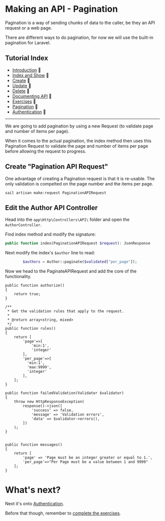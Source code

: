 # Making an API - Pagination

Pagination is a way of sending chunks of data to the caller, be they an
API request or a web page.

There are different ways to do pagination, for now we will use the 
built-in pagination for Laravel.


## Tutorial Index

- [Introduction](ReadMe-10-API-introduction.md)  🔗
- [Index and Show](ReadMe-11-API-index-show.md)  🔗
- [Create](ReadMe-12-API-create.md)  🔗
- [Update](ReadMe-13-API-update.md)  🔗
- [Delete](ReadMe-14-API-delete.md)  🔗
- [Documenting API](ReadMe-15-API-documenting.md)  🔗
- [Exercises](ReadMe-90-API-exercises.md)  🔗
- [Pagination](ReadMe-16-API-pagination.md)  🔗
- [Authentication](ReadMe-20-API-authentication.md)  🔗

---

We are going to add pagination by using a new Request (to validate page and number of items per page).

When it comes to the actual pagination, the index method then uses this Pagination Request to validate the page and number 
of items per page before allowing the request to progress.

## Create "Pagination API Request"

One advantage of creating a Pagination request is that it is re-usable. The only validation is compelted on the page number 
and the items per page.

```shell
sail artisan make:request PaginationAPIRequest
```

## Edit the Author API Controller
Head into the `app\Http\Controllers\API\` folder and open the `AuthorController`.

Find index method and modify the signature:

```php
public function index(PaginationAPIRequest $request): JsonResponse
```

Next modify the index's `$author` line to read:

```php
        $authors = Author::paginate($validated["per_page"]);
```

Now we head to the PaginateAPIRequest and add the core of the functionality.

    public function authorize()
    {
        return true;
    }

    /**
     * Get the validation rules that apply to the request.
     *
     * @return array<string, mixed>
     */
    public function rules()
    {
        return [
            'page'=>[
                'min:1',
                'integer'
            ],
            'per_page'=>[
              'min:1',
              'max:9999',
              'integer'
            ],
        ];
    }

    public function failedValidation(Validator $validator)
    {
        throw new HttpResponseException(
            response()->json([
                'success' => false,
                'message' => 'Validation errors',
                'data' => $validator->errors(),
            ])
        );
    }


    public function messages()
    {
        return [
            'page' => 'Page must be an integer greater or equal to 1.',
            'per_page'=>"Per Page must be a value between 1 and 9999"
        ];
    }





# What's next?

Next it's onto [Authentication](ReadMe-20-API-authentication.md).

Before that though, remember to [complete the exercises](ReadMe-90-API-exercises.md).
